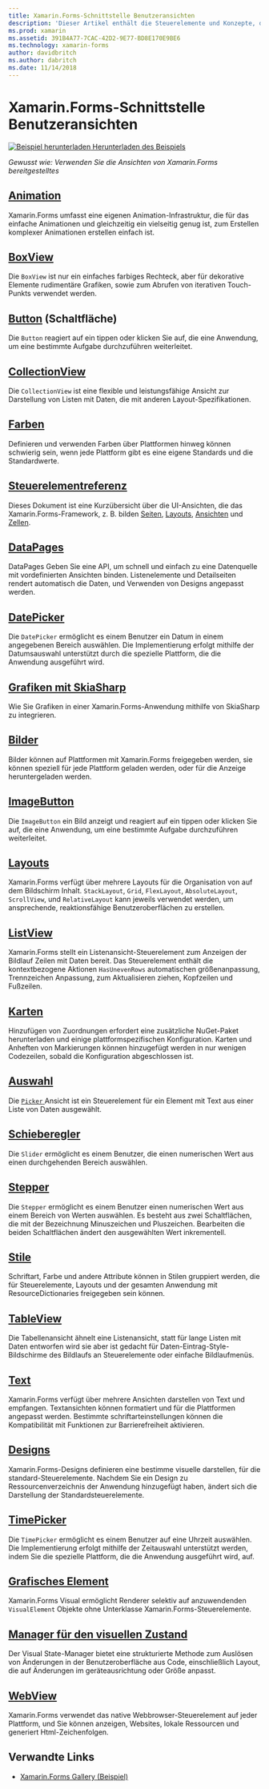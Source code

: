 ```yaml
---
title: Xamarin.Forms-Schnittstelle Benutzeransichten
description: 'Dieser Artikel enthält die Steuerelemente und Konzepte, die verwendet werden können, wenn Sie eine Benutzeroberfläche in einer Xamarin.Forms-Anwendung zu erstellen.'
ms.prod: xamarin
ms.assetid: 391B4A77-7CAC-42D2-9E77-BD8E170E9BE6
ms.technology: xamarin-forms
author: davidbritch
ms.author: dabritch
ms.date: 11/14/2018
---
```


# <a name="xamarinforms-user-interface-views"></a>Xamarin.Forms-Schnittstelle Benutzeransichten

[![Beispiel herunterladen](~/media/shared/download.png) Herunterladen des Beispiels](https://developer.xamarin.com/samples/FormsGallery/)

_Gewusst wie: Verwenden Sie die Ansichten von Xamarin.Forms bereitgestelltes_

## <a name="animationanimationindexmd"></a>[Animation](animation/index.md)

Xamarin.Forms umfasst eine eigenen Animation-Infrastruktur, die für das einfache Animationen und gleichzeitig ein vielseitig genug ist, zum Erstellen komplexer Animationen erstellen einfach ist.

## <a name="boxviewboxviewmd"></a>[BoxView](boxview.md)

Die `BoxView` ist nur ein einfaches farbiges Rechteck, aber für dekorative Elemente rudimentäre Grafiken, sowie zum Abrufen von iterativen Touch-Punkts verwendet werden.

## <a name="buttonbuttonmd"></a>[Button](button.md) (Schaltfläche)

Die `Button` reagiert auf ein tippen oder klicken Sie auf, die eine Anwendung, um eine bestimmte Aufgabe durchzuführen weiterleitet.

## <a name="collectionviewcollectionviewmd"></a>[CollectionView](collectionview.md)

Die `CollectionView` ist eine flexible und leistungsfähige Ansicht zur Darstellung von Listen mit Daten, die mit anderen Layout-Spezifikationen.

## <a name="colorscolorsmd"></a>[Farben](colors.md)

Definieren und verwenden Farben über Plattformen hinweg können schwierig sein, wenn jede Plattform gibt es eine eigene Standards und die Standardwerte.

## <a name="controls-referencecontrolsindexmd"></a>[Steuerelementreferenz](controls/index.md)

Dieses Dokument ist eine Kurzübersicht über die UI-Ansichten, die das Xamarin.Forms-Framework, z. B. bilden [Seiten](~/xamarin-forms/user-interface/controls/pages.md), [Layouts](~/xamarin-forms/user-interface/controls/layouts.md), [Ansichten](~/xamarin-forms/user-interface/controls/views.md) und [Zellen](~/xamarin-forms/user-interface/controls/cells.md).

## <a name="datapagesdatapagesindexmd"></a>[DataPages](datapages/index.md)

DataPages Geben Sie eine API, um schnell und einfach zu eine Datenquelle mit vordefinierten Ansichten binden. Listenelemente und Detailseiten rendert automatisch die Daten, und Verwenden von Designs angepasst werden.

## <a name="datepickerdatepickermd"></a>[DatePicker](datepicker.md)

Die `DatePicker` ermöglicht es einem Benutzer ein Datum in einem angegebenen Bereich auswählen. Die Implementierung erfolgt mithilfe der Datumsauswahl unterstützt durch die spezielle Plattform, die die Anwendung ausgeführt wird.

## <a name="graphics-with-skiasharpgraphicsskiasharpindexmd"></a>[Grafiken mit SkiaSharp](graphics/skiasharp/index.md)

Wie Sie Grafiken in einer Xamarin.Forms-Anwendung mithilfe von SkiaSharp zu integrieren.

## <a name="imagesimagesmd"></a>[Bilder](images.md)

Bilder können auf Plattformen mit Xamarin.Forms freigegeben werden, sie können speziell für jede Plattform geladen werden, oder für die Anzeige heruntergeladen werden.

## <a name="imagebuttonimagebuttonmd"></a>[ImageButton](imagebutton.md)

Die `ImageButton` ein Bild anzeigt und reagiert auf ein tippen oder klicken Sie auf, die eine Anwendung, um eine bestimmte Aufgabe durchzuführen weiterleitet.

## <a name="layoutslayoutsindexmd"></a>[Layouts](layouts/index.md)

Xamarin.Forms verfügt über mehrere Layouts für die Organisation von auf dem Bildschirm Inhalt. `StackLayout`, `Grid`, `FlexLayout`, `AbsoluteLayout`, `ScrollView`, und `RelativeLayout` kann jeweils verwendet werden, um ansprechende, reaktionsfähige Benutzeroberflächen zu erstellen.

## <a name="listviewlistviewindexmd"></a>[ListView](listview/index.md)

Xamarin.Forms stellt ein Listenansicht-Steuerelement zum Anzeigen der Bildlauf Zeilen mit Daten bereit. Das Steuerelement enthält die kontextbezogene Aktionen `HasUnevenRows` automatischen größenanpassung, Trennzeichen Anpassung, zum Aktualisieren ziehen, Kopfzeilen und Fußzeilen.

## <a name="mapsmapmd"></a>[Karten](map.md)

Hinzufügen von Zuordnungen erfordert eine zusätzliche NuGet-Paket herunterladen und einige plattformspezifischen Konfiguration. Karten und Anheften von Markierungen können hinzugefügt werden in nur wenigen Codezeilen, sobald die Konfiguration abgeschlossen ist.

## <a name="pickerpickerindexmd"></a>[Auswahl](picker/index.md)

Die [ `Picker` ](xref:Xamarin.Forms.Picker) Ansicht ist ein Steuerelement für ein Element mit Text aus einer Liste von Daten ausgewählt.

## <a name="sliderslidermd"></a>[Schieberegler](slider.md)

Die `Slider` ermöglicht es einem Benutzer, die einen numerischen Wert aus einen durchgehenden Bereich auswählen.

## <a name="steppersteppermd"></a>[Stepper](stepper.md)

Die `Stepper` ermöglicht es einem Benutzer einen numerischen Wert aus einem Bereich von Werten auswählen. Es besteht aus zwei Schaltflächen, die mit der Bezeichnung Minuszeichen und Pluszeichen. Bearbeiten die beiden Schaltflächen ändert den ausgewählten Wert inkrementell.

## <a name="stylesstylesindexmd"></a>[Stile](styles/index.md)

Schriftart, Farbe und andere Attribute können in Stilen gruppiert werden, die für Steuerelemente, Layouts und der gesamten Anwendung mit ResourceDictionaries freigegeben sein können.

## <a name="tableviewtableviewmd"></a>[TableView](tableview.md)

Die Tabellenansicht ähnelt eine Listenansicht, statt für lange Listen mit Daten entworfen wird sie aber ist gedacht für Daten-Eintrag-Style-Bildschirme des Bildlaufs an Steuerelemente oder einfache Bildlaufmenüs.

## <a name="texttextindexmd"></a>[Text](text/index.md)

Xamarin.Forms verfügt über mehrere Ansichten darstellen von Text und empfangen. Textansichten können formatiert und für die Plattformen angepasst werden. Bestimmte schriftarteinstellungen können die Kompatibilität mit Funktionen zur Barrierefreiheit aktivieren.

## <a name="themesthemesindexmd"></a>[Designs](themes/index.md)

Xamarin.Forms-Designs definieren eine bestimme visuelle darstellen, für die standard-Steuerelemente. Nachdem Sie ein Design zu Ressourcenverzeichnis der Anwendung hinzugefügt haben, ändert sich die Darstellung der Standardsteuerelemente.

## <a name="timepickertimepickermd"></a>[TimePicker](timepicker.md)

Die `TimePicker` ermöglicht es einem Benutzer auf eine Uhrzeit auswählen. Die Implementierung erfolgt mithilfe der Zeitauswahl unterstützt werden, indem Sie die spezielle Plattform, die die Anwendung ausgeführt wird, auf.

## <a name="visualvisualindexmd"></a>[Grafisches Element](visual/index.md)

Xamarin.Forms Visual ermöglicht Renderer selektiv auf anzuwendenden `VisualElement` Objekte ohne Unterklasse Xamarin.Forms-Steuerelemente.

## <a name="visual-state-managervisual-state-managermd"></a>[Manager für den visuellen Zustand](visual-state-manager.md)

Der Visual State-Manager bietet eine strukturierte Methode zum Auslösen von Änderungen in der Benutzeroberfläche aus Code, einschließlich Layout, die auf Änderungen im geräteausrichtung oder Größe anpasst.

## <a name="webviewwebviewmd"></a>[WebView](webview.md)

Xamarin.Forms verwendet das native Webbrowser-Steuerelement auf jeder Plattform, und Sie können anzeigen, Websites, lokale Ressourcen und generiert Html-Zeichenfolgen.

## <a name="related-links"></a>Verwandte Links

- [Xamarin.Forms Gallery (Beispiel)](https://developer.xamarin.com/samples/FormsGallery/)
